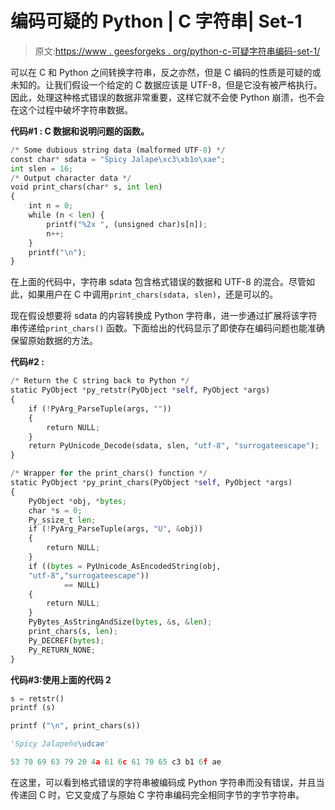 # 编码可疑的 Python | C 字符串| Set-1

> 原文:[https://www . geesforgeks . org/python-c-可疑字符串编码-set-1/](https://www.geeksforgeeks.org/python-c-strings-of-doubtful-encoding-set-1/)

可以在 C 和 Python 之间转换字符串，反之亦然，但是 C 编码的性质是可疑的或未知的。让我们假设一个给定的 C 数据应该是 UTF-8，但是它没有被严格执行。因此，处理这种格式错误的数据非常重要，这样它就不会使 Python 崩溃，也不会在这个过程中破坏字符串数据。

**代码#1 : C 数据和说明问题的函数。**

```py
/* Some dubious string data (malformed UTF-8) */
const char* sdata = "Spicy Jalape\xc3\xb1o\xae";
int slen = 16;
/* Output character data */
void print_chars(char* s, int len)
{
    int n = 0;
    while (n < len) {
        printf("%2x ", (unsigned char)s[n]);
        n++;
    }
    printf("\n");
}
```

在上面的代码中，字符串 sdata 包含格式错误的数据和 UTF-8 的混合。尽管如此，如果用户在 C 中调用`print_chars(sdata, slen)`，还是可以的。

现在假设想要将 sdata 的内容转换成 Python 字符串，进一步通过扩展将该字符串传递给`print_chars()` 函数。下面给出的代码显示了即使存在编码问题也能准确保留原始数据的方法。

**代码#2 :**

```py
/* Return the C string back to Python */
static PyObject *py_retstr(PyObject *self, PyObject *args)
{
    if (!PyArg_ParseTuple(args, ""))
    {
        return NULL;
    }
    return PyUnicode_Decode(sdata, slen, "utf-8", "surrogateescape");
}

/* Wrapper for the print_chars() function */
static PyObject *py_print_chars(PyObject *self, PyObject *args)
{
    PyObject *obj, *bytes;
    char *s = 0;
    Py_ssize_t len;
    if (!PyArg_ParseTuple(args, "U", &obj))
    {
        return NULL;
    }
    if ((bytes = PyUnicode_AsEncodedString(obj,
    "utf-8","surrogateescape"))
            == NULL)
    {
        return NULL;
    }
    PyBytes_AsStringAndSize(bytes, &s, &len);
    print_chars(s, len);
    Py_DECREF(bytes);
    Py_RETURN_NONE;
}
```

**代码#3:使用上面的代码 2**

```py
s = retstr()
printf (s)

printf ("\n", print_chars(s))
```

```py
'Spicy Jalapeño\udcae'

53 70 69 63 79 20 4a 61 6c 61 70 65 c3 b1 6f ae

```

在这里，可以看到格式错误的字符串被编码成 Python 字符串而没有错误，并且当传递回 C 时，它又变成了与原始 C 字符串编码完全相同字节的字节字符串。